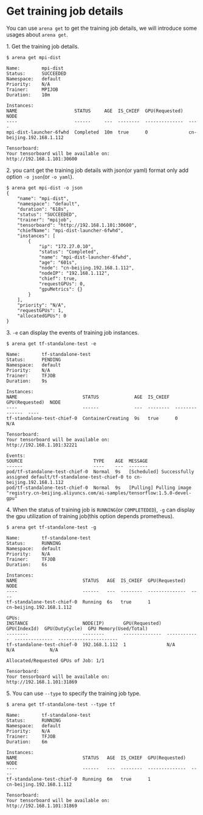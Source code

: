 # Get training job details

You can use ``arena get`` to get the training job details, we will introduce some usages  about ``arena get``.

1\. Get the training job details.

    $ arena get mpi-dist

    Name:        mpi-dist
    Status:      SUCCEEDED
    Namespace:   default
    Priority:    N/A
    Trainer:     MPIJOB
    Duration:    10m

    Instances:
    NAME                     STATUS     AGE  IS_CHIEF  GPU(Requested)  NODE
    ----                     ------     ---  --------  --------------  ----
    mpi-dist-launcher-6fwhd  Completed  10m  true      0               cn-beijing.192.168.1.112

    Tensorboard:
    Your tensorboard will be available on:
    http://192.168.1.101:30600

2\. you cant get the training job details with json(or yaml) format only add option ``-o json``(or ``-o yaml``).

    $ arena get mpi-dist -o json
    {
        "name": "mpi-dist",
        "namespace": "default",
        "duration": "618s",
        "status": "SUCCEEDED",
        "trainer": "mpijob",
        "tensorboard": "http://192.168.1.101:30600",
        "chiefName": "mpi-dist-launcher-6fwhd",
        "instances": [
            {
                "ip": "172.27.0.10",
                "status": "Completed",
                "name": "mpi-dist-launcher-6fwhd",
                "age": "601s",
                "node": "cn-beijing.192.168.1.112",
                "nodeIP": "192.168.1.112",
                "chief": true,
                "requestGPUs": 0,
                "gpuMetrics": {}
            }
        ],
        "priority": "N/A",
        "requestGPUs": 1,
        "allocatedGPUs": 0
    }

3\. ``-e`` can display the events of training job instances.

    $ arena get tf-standalone-test -e

    Name:        tf-standalone-test
    Status:      PENDING
    Namespace:   default
    Priority:    N/A
    Trainer:     TFJOB
    Duration:    9s

    Instances:
    NAME                        STATUS             AGE  IS_CHIEF  GPU(Requested)  NODE
    ----                        ------             ---  --------  --------------  ----
    tf-standalone-test-chief-0  ContainerCreating  9s   true      0               N/A

    Tensorboard:
    Your tensorboard will be available on:
    http://192.168.1.101:32221

    Events:
    SOURCE                          TYPE    AGE  MESSAGE
    ------                          ----    ---  -------
    pod/tf-standalone-test-chief-0  Normal  9s   [Scheduled] Successfully assigned default/tf-standalone-test-chief-0 to cn-beijing.192.168.1.112
    pod/tf-standalone-test-chief-0  Normal  9s   [Pulling] Pulling image "registry.cn-beijing.aliyuncs.com/ai-samples/tensorflow:1.5.0-devel-gpu"

4\. When the status of training job is ``RUNNING``(or ``COMPLETEDED``), ``-g`` can display the gpu utilization of training job(this option depends prometheus).

    $ arena get tf-standalone-test -g

    Name:        tf-standalone-test
    Status:      RUNNING
    Namespace:   default
    Priority:    N/A
    Trainer:     TFJOB
    Duration:    6s

    Instances:
    NAME                        STATUS   AGE  IS_CHIEF  GPU(Requested)  NODE
    ----                        ------   ---  --------  --------------  ----
    tf-standalone-test-chief-0  Running  6s   true      1               cn-beijing.192.168.1.112

    GPUs:
    INSTANCE                    NODE(IP)       GPU(Requested)  GPU(IndexId)  GPU(DutyCycle)  GPU Memory(Used/Total)
    --------                    --------       --------------  ------------  --------------  ----------------------
    tf-standalone-test-chief-0  192.168.1.112  1               N/A           N/A             N/A

    Allocated/Requested GPUs of Job: 1/1

    Tensorboard:
    Your tensorboard will be available on:
    http://192.168.1.101:31869

5\. You can use ``--type`` to specify the training job type.

    $ arena get tf-standalone-test --type tf
    
    Name:        tf-standalone-test
    Status:      RUNNING
    Namespace:   default
    Priority:    N/A
    Trainer:     TFJOB
    Duration:    6m

    Instances:
    NAME                        STATUS   AGE  IS_CHIEF  GPU(Requested)  NODE
    ----                        ------   ---  --------  --------------  ----
    tf-standalone-test-chief-0  Running  6m   true      1               cn-beijing.192.168.1.112

    Tensorboard:
    Your tensorboard will be available on:
    http://192.168.1.101:31869